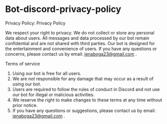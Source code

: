 # Bot-discord-privacy-policy
Privacy Policy: Privacy
Policy

We respect your right to privacy. We do not collect or store any personal data about users. All messages and data processed by our bot remain confidential and are not shared with third parties. Our bot is designed for the entertainment and convenience of users. If you have any questions or concerns, please contact us by email: jenaboga23@gmail.com .

Terms of service

1. Using our bot is free for all users.
2. We are not responsible for any damage that may occur as a result of using our bot.
3. Users are required to follow the rules of conduct in Discord and not use our bot for illegal or malicious activities.
4. We reserve the right to make changes to these terms at any time without prior notice.
5. If you have any questions or suggestions, please contact us by email: jenaboga23@gmail.com .
